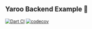 ## Yaroo Backend Example 🚀

[![Dart CI](https://github.com/codekeyz/yaroo-example/workflows/Dart/badge.svg)](https://github.com/codekeyz/yaroo-example/actions/workflows/test.yml)
[![codecov](https://codecov.io/gh/codekeyz/yaroo-example/graph/badge.svg?token=Q3YPK3LRLR)](https://codecov.io/gh/codekeyz/yaroo-example)
